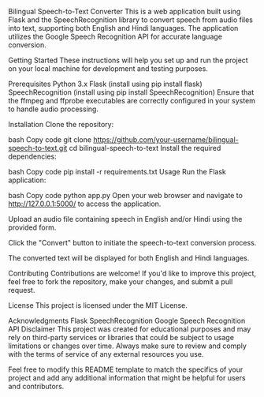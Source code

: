 Bilingual Speech-to-Text Converter
This is a web application built using Flask and the SpeechRecognition library to convert speech from audio files into text, supporting both English and Hindi languages. The application utilizes the Google Speech Recognition API for accurate language conversion.

Getting Started
These instructions will help you set up and run the project on your local machine for development and testing purposes.

Prerequisites
Python 3.x
Flask (install using pip install flask)
SpeechRecognition (install using pip install SpeechRecognition)
Ensure that the ffmpeg and ffprobe executables are correctly configured in your system to handle audio processing.

Installation
Clone the repository:

bash
Copy code
git clone https://github.com/your-username/bilingual-speech-to-text.git
cd bilingual-speech-to-text
Install the required dependencies:

bash
Copy code
pip install -r requirements.txt
Usage
Run the Flask application:

bash
Copy code
python app.py
Open your web browser and navigate to http://127.0.0.1:5000/ to access the application.

Upload an audio file containing speech in English and/or Hindi using the provided form.

Click the "Convert" button to initiate the speech-to-text conversion process.

The converted text will be displayed for both English and Hindi languages.

Contributing
Contributions are welcome! If you'd like to improve this project, feel free to fork the repository, make your changes, and submit a pull request.

License
This project is licensed under the MIT License.

Acknowledgments
Flask
SpeechRecognition
Google Speech Recognition API
Disclaimer
This project was created for educational purposes and may rely on third-party services or libraries that could be subject to usage limitations or changes over time. Always make sure to review and comply with the terms of service of any external resources you use.

Feel free to modify this README template to match the specifics of your project and add any additional information that might be helpful for users and contributors.

